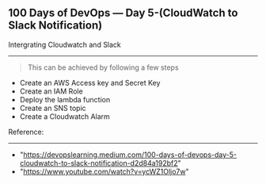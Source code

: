 100 Days of DevOps — Day 5-(CloudWatch to Slack Notification)
---

Intergrating Cloudwatch and Slack
***

> This can be achieved by following a few steps

- Create an AWS Access key and Secret Key
- Create an IAM Role
- Deploy the lambda function
- Create an SNS topic
- Create a Cloudwatch Alarm

Reference:
***
- "https://devopslearning.medium.com/100-days-of-devops-day-5-cloudwatch-to-slack-notification-d2d84a192bf2"
- "https://www.youtube.com/watch?v=ycWZ1Oljo7w"